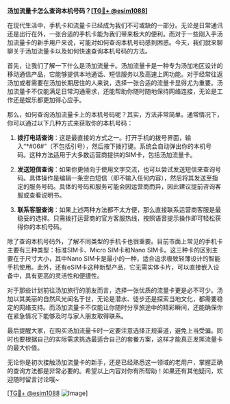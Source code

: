 **汤加流量卡怎么查询本机号码？[[TG💪+ @esim1088](https://t.me/s/esim1088)]**

在现代生活中，手机卡和流量卡已经成为我们不可或缺的一部分。无论是日常通讯还是出行在外，一张合适的手机卡能为我们带来极大的便利。而对于一些刚入手汤加流量卡的新手用户来说，可能对如何查询本机号码感到困惑。今天，我们就来聊聊关于汤加流量卡以及如何快速查询本机号码的方法。

首先，让我们了解一下什么是汤加流量卡。汤加流量卡是一种专为汤加地区设计的移动通信产品，它能够提供本地通话、短信服务以及高速上网功能。对于经常往返汤加或者需要在汤加长期居住的人来说，选择一张合适的流量卡显得尤为重要。汤加流量卡不仅能满足日常沟通需求，还能帮助你随时随地保持网络连接，无论是工作还是娱乐都更加得心应手。

那么，如何查询汤加流量卡上的本机号码呢？其实，方法非常简单。通常情况下，你可以通过以下几种方式来获取你的本机号码：

1. **拨打电话查询**：这是最直接的方式之一。打开手机的拨号界面，输入“*#06#”（不包括引号），然后按下拨打键。系统会自动弹出你的本机号码。这种方法适用于大多数运营商提供的SIM卡，包括汤加流量卡。

2. **发送短信查询**：如果你更倾向于使用文字交流，也可以尝试发送短信来查询号码。具体操作是编辑一条空白短信（即不输入任何内容），然后将其发送至指定的服务号码。具体的号码和服务可能会因运营商而异，因此建议提前咨询客服或查看说明书。

3. **联系客服查询**：如果上述两种方法都不太方便，那么直接联系运营商客服是最稳妥的选择。只需拨打运营商的官方客服热线，按照语音提示操作即可轻松获得你的本机号码。

除了查询本机号码外，了解不同类型的手机卡也很重要。目前市面上常见的手机卡主要有三种类型：标准SIM卡、Micro SIM卡和Nano SIM卡。这三种卡的区别主要在于尺寸大小，其中Nano SIM卡是最小的一种，适合追求极致轻薄设计的智能手机使用。此外，还有eSIM卡这种新型产品，它无需实体卡片，可以直接嵌入设备中，具有更高的灵活性和便捷性。

对于那些计划前往汤加旅行的朋友而言，选择一张优质的流量卡更是必不可少。汤加以其美丽的自然风光闻名于世，无论是潜水、徒步还是探索当地文化，都需要稳定的网络支持。而汤加流量卡不仅能让你随时分享旅途中的精彩瞬间，还能确保你在紧急情况下能够及时与家人朋友取得联系。

最后提醒大家，在购买汤加流量卡时一定要注意选择正规渠道，避免上当受骗。同时也要根据自己的实际需求挑选最适合自己的套餐方案，这样才能真正发挥流量卡的最大价值。

无论你是初次接触汤加流量卡的新手，还是已经熟悉这一领域的老用户，掌握正确的查询方法都是非常必要的。希望以上内容对你有所帮助！如果还有其他疑问，欢迎随时留言讨论哦~

[[TG💪+ @esim1088](https://t.me/s/esim1088) ![Image](https://i.postimg.cc/4NQfJmqS/Snipaste-2025-05-13-00-14-12.png)]